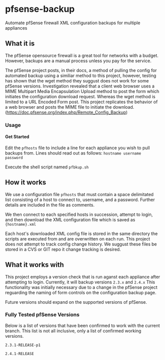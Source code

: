 # pfsense-backup
Automate pfSense firewall XML configuration backups for multiple appliances

## What it is
The pfSense opensource firewall is a great tool for networks with a budget. However, backups are a manual process unless you pay for the service.

The pfSense project posts, in their docs, a method of pulling the config for automated backup using a similiar method to this project, however, testing has shown that the wget method they suggust does not work for some pfSense versions. 
Investigation revealed that a client web browser uses a MIME Multipart Media Encapsulation Upload method to post the form which initiates the configuration download request. Whereas the wget method is limited to a URL Encoded Form post. This project replicates the behavior of a web browser and posts the MIME file to initiate the download.
(https://doc.pfsense.org/index.php/Remote_Config_Backup)

### Usage
#### Get Started
Edit the `pfhosts` file to include a line for each appliance you wish to pull backups from. Lines should read out as follows:
`hostname username password`

Execute the shell script named `pfbkup.sh`

## How it works
We use a configuration file `pfhosts` that must contain a space delimitated list consisting of a host to connect to, username, and a password. Further details are included in the file as comments.

We then connect to each specified hosts in succession, attempt to login, and then download the XML configuration file which is saved as `{hostname}.xml`

Each host's downloaded XML config file is stored in the same directory the scripts are executed from and are overwritten on each run. This project does not attempt to track config change history. We suggust these files be stored in a CVS or GIT repo it change tracking is desired.

## What it works with
This project employs a version check that is run aganst each appliance after attempting to login. Currently, it will backup versions `2.3.x` and `2.4.x`
This functionality was initially necessary due to a change in the pfSense project reguarding the naming of form controls on the configuration backup page.

Future versions should expand on the supported versions of pfSense.

### Fully Tested pfSense Versions
Below is a list of versions that have been confirmed to work with the current branch. This list is not all inclusive, only a list of confirmed working versions.

`2.3.1-RELEASE-p1`

`2.4.1-RELEASE`
